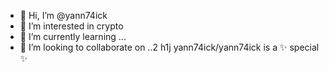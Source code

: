 - 👋 Hi, I’m @yann74ick
- 👀 I’m interested in crypto
- 🌱 I’m currently learning ...
- 💞️ I’m looking to collaborate on ..2
h1j
yann74ick/yann74ick is a ✨ special ✨ 
